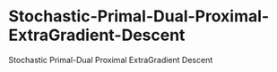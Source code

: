 # Stochastic-Primal-Dual-Proximal-ExtraGradient-Descent
Stochastic Primal-Dual Proximal ExtraGradient Descent
